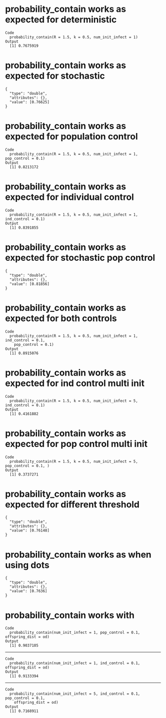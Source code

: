 # probability_contain works as expected for deterministic

    Code
      probability_contain(R = 1.5, k = 0.5, num_init_infect = 1)
    Output
      [1] 0.7675919

# probability_contain works as expected for stochastic

    {
      "type": "double",
      "attributes": {},
      "value": [0.76625]
    }

# probability_contain works as expected for population control

    Code
      probability_contain(R = 1.5, k = 0.5, num_init_infect = 1, pop_control = 0.1)
    Output
      [1] 0.8213172

# probability_contain works as expected for individual control

    Code
      probability_contain(R = 1.5, k = 0.5, num_init_infect = 1, ind_control = 0.1)
    Output
      [1] 0.8391855

# probability_contain works as expected for stochastic pop control

    {
      "type": "double",
      "attributes": {},
      "value": [0.81856]
    }

# probability_contain works as expected for both controls

    Code
      probability_contain(R = 1.5, k = 0.5, num_init_infect = 1, ind_control = 0.1,
        pop_control = 0.1)
    Output
      [1] 0.8915076

# probability_contain works as expected for ind control multi init

    Code
      probability_contain(R = 1.5, k = 0.5, num_init_infect = 5, ind_control = 0.1)
    Output
      [1] 0.4161882

# probability_contain works as expected for pop control multi init

    Code
      probability_contain(R = 1.5, k = 0.5, num_init_infect = 5, pop_control = 0.1, )
    Output
      [1] 0.3737271

# probability_contain works as expected for different threshold

    {
      "type": "double",
      "attributes": {},
      "value": [0.76148]
    }

# probability_contain works as when using dots

    {
      "type": "double",
      "attributes": {},
      "value": [0.7636]
    }

# probability_contain works with <epiparameter>

    Code
      probability_contain(num_init_infect = 1, pop_control = 0.1, offspring_dist = od)
    Output
      [1] 0.9037105

---

    Code
      probability_contain(num_init_infect = 1, ind_control = 0.1, offspring_dist = od)
    Output
      [1] 0.9133394

---

    Code
      probability_contain(num_init_infect = 5, ind_control = 0.1, pop_control = 0.1,
        offspring_dist = od)
    Output
      [1] 0.7168911

